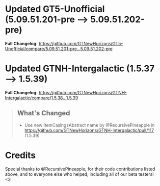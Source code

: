 # Updated GT5-Unofficial (5.09.51.201-pre -->  5.09.51.202-pre)
**Full Changelog**: https://github.com/GTNewHorizons/GT5-Unofficial/compare/5.09.51.201-pre...5.09.51.202-pre

# Updated GTNH-Intergalactic (1.5.37 -->  1.5.39)
**Full Changelog**: https://github.com/GTNewHorizons/GTNH-Intergalactic/compare/1.5.38...1.5.39
>## What's Changed
> * Use new ItemCasingsAbstract name by @RecursivePineapple in https://github.com/GTNewHorizons/GTNH-Intergalactic/pull/117 (1.5.39)
>

# Credits
Special thanks to @RecursivePineapple, for their code contributions listed above, and to everyone else who helped, including all of our beta testers! <3